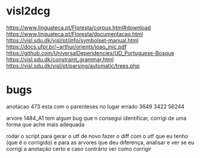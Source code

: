# visl2dcg

https://www.linguateca.pt/Floresta/corpus.html#download
https://www.linguateca.pt/Floresta/documentacao.html
https://visl.sdu.dk/visl/pt/info/symbolset-manual.html
https://docs.ufpr.br/~arthur/orients/joao_inic.pdf
https://github.com/UniversalDependencies/UD_Portuguese-Bosque
https://visl.sdu.dk/constraint_grammar.html
https://visl.sdu.dk/visl/pt/parsing/automatic/trees.php


# bugs
anotacao 473 esta com o parenteses no lugar errado
3649
3422
56244

arvore 1484_A1 tem algum bug que n consegui identificar, corrigi de uma forma que ache mais adequada


rodar o script para gerar o utf de novo
fazer o diff com o utf que eu tenho (que é o corrigido)
e para as arvores que deu diferença, analisar e ver se eu corrigi a anotação certo e caso contrário ver como corrigir